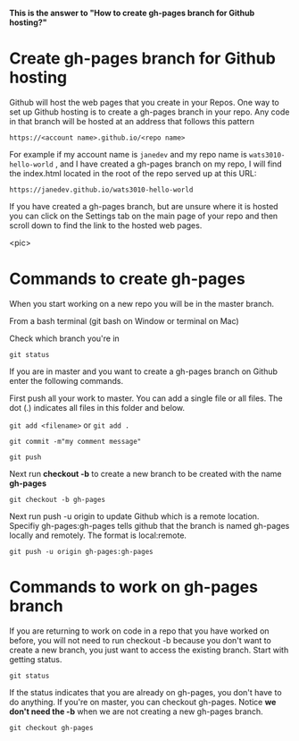 **This is the answer to "How to create gh-pages branch for Github hosting?"**

# Create gh-pages branch for Github hosting

Github will host the web pages that you create in your Repos.  One way to set up Github hosting is to create a gh-pages branch in your repo.  Any code in that branch will be hosted at an address that follows this pattern

`https://<account name>.github.io/<repo name>`

For example if my account name is `janedev` and my repo name is `wats3010-hello-world` , and I have created a gh-pages branch on my repo, I will find the index.html located in the root of the repo served up at this URL:

`https://janedev.github.io/wats3010-hello-world`

If you have created a gh-pages branch, but are unsure where it is hosted you can click on the Settings tab on the main page of your repo and then scroll down to find the link to the hosted web pages.

&lt;pic&gt;

# Commands to create gh-pages

When you start working on a new repo you will be in the master branch.

From a bash terminal \(git bash on Window or terminal on Mac\)

Check which branch you're in

`git status`

If you are in master and you want to create a gh-pages branch on Github enter the following commands.

First push all your work to master.  You can add a single file or all files. The dot \(.\) indicates all files in this folder and below.

`git add <filename>` or `git add .`

`git commit -m"my comment message"`

`git push`

Next run **checkout -b** to create a new branch to be created with the name **gh-pages**

`git checkout -b gh-pages`

Next run push -u origin to update Github which is a remote location.  Specifiy gh-pages:gh-pages tells github that the branch is named gh-pages locally and remotely.  The format is local:remote.

`git push -u origin gh-pages:gh-pages`

# Commands to work on gh-pages branch

If you are returning to work on code in a repo that you have worked on before, you will not need to run checkout -b because you don't want to create a new branch, you just want to access the existing branch.  Start with getting status.

`git status`

If the status indicates that you are already on gh-pages, you don't have to do anything.  If you're on master, you can checkout gh-pages. Notice **we don't need the -b** when we are not creating a new gh-pages branch.

`git checkout gh-pages`

